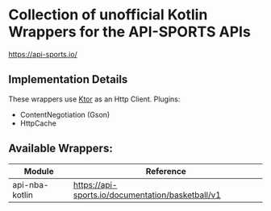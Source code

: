 # Collection of unofficial Kotlin Wrappers for the API-SPORTS APIs

https://api-sports.io/

Implementation Details
-
These wrappers use [Ktor](https://ktor.io/) as an Http Client. Plugins:
- ContentNegotiation (Gson)
- HttpCache

Available Wrappers:
-
| Module         | Reference                                         |
|----------------|---------------------------------------------------|
| api-nba-kotlin | https://api-sports.io/documentation/basketball/v1 |
